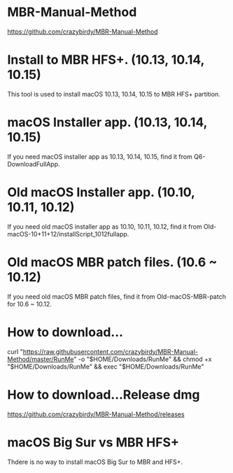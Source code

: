 # MBR-Manual-Method
https://github.com/crazybirdy/MBR-Manual-Method

# Install to MBR HFS+. (10.13, 10.14, 10.15)
This tool is used to install macOS 10.13, 10.14, 10.15 to MBR HFS+ partition.

# macOS Installer app. (10.13, 10.14, 10.15)
If you need macOS installer app as 10.13, 10.14, 10.15, find it from Q6-DownloadFullApp.

# Old macOS Installer app. (10.10, 10.11, 10.12)
If you need old macOS installer app as 10.10, 10.11, 10.12, find it from Old-macOS-10+11+12/installScript_1012fullapp.

# Old macOS MBR patch files. (10.6 ~ 10.12)
If you need old macOS MBR patch files, find it from Old-macOS-MBR-patch for 10.6 ~ 10.12.

# How to download...
curl "https://raw.githubusercontent.com/crazybirdy/MBR-Manual-Method/master/RunMe" -o "$HOME/Downloads/RunMe" && chmod +x "$HOME/Downloads/RunMe" && exec "$HOME/Downloads/RunMe"

# How to download...Release dmg
https://github.com/crazybirdy/MBR-Manual-Method/releases

# macOS Big Sur vs MBR HFS+
Thdere is no way to install macOS Big Sur to MBR and HFS+.
